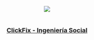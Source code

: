 <p align="center">
  <a href="https://github.com/DenverCoder1/readme-typing-svg"><img src="https://readme-typing-svg.herokuapp.com?font=Fira+Code&pause=1000&color=F70000&width=300&lines=Ataque+de+ClickFix"></a>
</p>

<h1 align="center"></h1>

<h3 align="center"><ins>ClickFix - Ingeniería Social</ins></h3>


